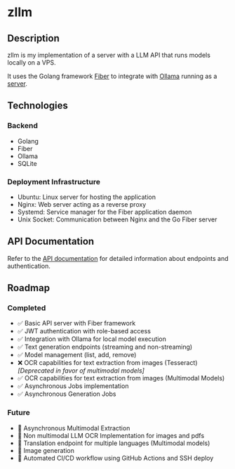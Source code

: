 # zllm

## Description

zllm is my implementation of a server with a LLM API that runs models locally on a VPS.

It uses the Golang framework [Fiber](https://github.com/gofiber/fiber) to integrate with [Ollama](https://github.com/ollama/ollama) running as a [server](https://github.com/ollama/ollama?tab=readme-ov-file#building).

## Technologies

### Backend

- Golang
- Fiber
- Ollama
- SQLite

### Deployment Infrastructure

- Ubuntu: Linux server for hosting the application
- Nginx: Web server acting as a reverse proxy
- Systemd: Service manager for the Fiber application daemon
- Unix Socket: Communication between Nginx and the Go Fiber server

## API Documentation

Refer to the [API documentation](docs/endpoints.md) for detailed information about endpoints and authentication.

## Roadmap

### Completed
- ✅ Basic API server with Fiber framework
- ✅ JWT authentication with role-based access
- ✅ Integration with Ollama for local model execution
- ✅ Text generation endpoints (streaming and non-streaming)
- ✅ Model management (list, add, remove)
- ❌ OCR capabilities for text extraction from images (Tesseract) *[Deprecated in favor of multimodal models]*
- ✅ OCR capabilities for text extraction from images (Multimodal Models)
- ✅ Asynchronous Jobs implementation
- ✅ Asynchronous Generation Jobs

### Future
- 🚧 Asynchronous Multimodal Extraction
- 🚧 Non multimodal LLM OCR Implementation for images and pdfs
- 🚧 Translation endpoint for multiple languages (Multimodal models)
- 🚧 Image generation
- 🚧 Automated CI/CD workflow using GitHub Actions and SSH deploy